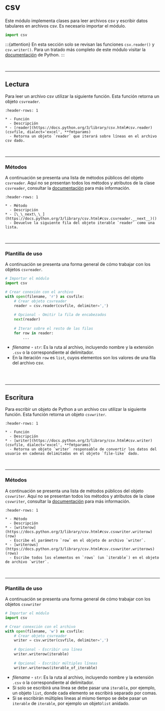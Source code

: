 # csv

Este módulo implementa clases para leer archivos csv y escribir datos tabulares en archivos csv. Es necesario importar el módulo.
```python
import csv
```

:::{attention}
En esta sección solo se revisan las funciones `csv.reader()` y `csv.writer()`. Para un tratado más completo de este módulo visitar la [documentación](https://docs.python.org/3/library/csv.html#module-csv) de Python.
:::

<br>

---
## Lectura

Para leer un archivo csv utilizar la siguiente función. Esta función retorna un objeto `csvreader`.

```{list-table}
:header-rows: 1

* - Función
  - Descripción
* - [reader](https://docs.python.org/3/library/csv.html#csv.reader)(csvfile, dialect='excel', **fmtparams)
  - Retorna un objeto `reader` que iterará sobre líneas en el archivo csv dado.
```

<br>

---
### Métodos

A continuación se presenta una lista de métodos públicos del objeto `csvreader`. Aquí no se presentan todos los métodos y atributos de la clase `csvreader`, consultar la [documentación](https://docs.python.org/3/library/csv.html#reader-objects) para más información.

```{list-table}
:header-rows: 1

* - Método
  - Descripción
* - [\_\_next\_\_](https://docs.python.org/3/library/csv.html#csv.csvreader.__next__)()
  - Devuelve la siguiente fila del objeto iterable `reader` como una lista.
```

<br>

---
### Plantilla de uso

A continuación se presenta una forma general de cómo trabajar con los objetos `csvreader`.

```python
# Importar el módulo
import csv

# Crear conexión con el archivo
with open(filename, 'r') as csvfile:
    # Crear objeto csvreader
    reader = csv.reader(csvfile, delimiter=',')
    
    # Opcional - Omitir la fila de encabezados
    next(reader)
    
    # Iterar sobre el resto de las filas
    for row in reader:
        ...
```
- _filename_ \- `str`: Es la ruta al archivo, incluyendo nombre y la extensión `.csv` o la correspondiente al delimitador.
- En la iteración `row` es `list`, cuyos elementos son los valores de una fila del archivo csv.

<br><br>

---
## Escritura

Para escribir un objeto de Python a un archivo csv utilizar la siguiente función. Esta función retorna un objeto `csvwriter`.

```{list-table}
:header-rows: 1

* - Función
  - Descripción
* - [writer](https://docs.python.org/3/library/csv.html#csv.writer)(csvfile, dialect='excel', **fmtparams)
  - Retorna un objeto `writer` responsable de convertir los datos del usuario en cadenas delimitadas en el objeto `file-like` dado.
```

<br>

---
### Métodos

A continuación se presenta una lista de métodos públicos del objeto `csvwriter`. Aquí no se presentan todos los métodos y atributos de la clase `csvwriter`, consultar la [documentación](https://docs.python.org/3/library/csv.html#writer-objects) para más información.

```{list-table}
:header-rows: 1

* - Método
  - Descripción
* - [writerow](https://docs.python.org/3/library/csv.html#csv.csvwriter.writerow)(row)
  - Escribe el parámetro `row` en el objeto de archivo `writer`.
* - [writerows](https://docs.python.org/3/library/csv.html#csv.csvwriter.writerows)(rows)
  - Escribe todos los elementos en `rows` (un `iterable`) en el objeto de archivo `writer`.
```

<br>

---
### Plantilla de uso

A continuación se presenta una forma general de cómo trabajar con los objetos `csvwriter`

```python
# Importar el módulo
import csv

# Crear conexción con el archivo
with open(filename, 'w') as csvfile:
    # Crear objeto csvreader
    writer = csv.writer(csvfile, delimiter=',')
    
    # Opcional - Escribir una línea
    writer.writerow(iterable)
    
    # Opcional - Escribir múltiples líneas
    writer.writerows(iterable_of_iterable)
```
- _filename_ \- `str`: Es la ruta al archivo, incluyendo nombre y la extensión `.csv` o la correspondiente al delimitador.
- Si solo se escribirá una línea se debe pasar una `iterable`, por ejemplo, un objeto `list`, donde cada elemento se escribirá separado por comas.
- Si se escribirán múltiples líneas al mismo tiempo se debe pasar un `iterable` de `iterable`, por ejemplo un objeto`list` anidado.